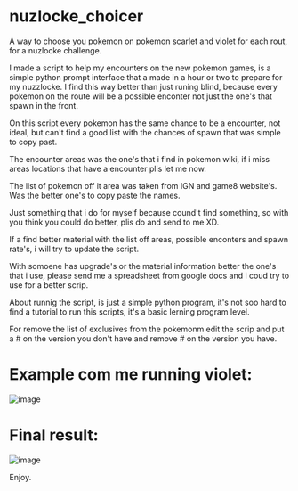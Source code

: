 # nuzlocke_choicer
A way to choose you pokemon on pokemon scarlet and violet for each rout, for a nuzlocke challenge.

I made a script to help my encounters on the new pokemon games, is a simple python prompt interface that a made in a hour or two to prepare for my nuzzlocke. I find this way better than just runing blind, because every pokemon on the route will be a possible enconter not just the one's that spawn in the front.

On this script every pokemon has the same chance to be a encounter, not ideal, but can't find a good list with the chances of spawn that was simple to copy past.

The encounter areas was the one's that i find in pokemon wiki, if i miss areas locations that have a encounter plis let me now.

The list of pokemon off it area was taken from IGN and game8 website's. Was the better one's to copy paste the names.

Just something that i do for myself because cound't find something, so with you think you could do better, plis do and send to me XD.

If a find better material with the list off areas, possible enconters and spawn rate's, i will try to update the script.

With somoene has upgrade's or the material information better the one's that i use, please send me a spreadsheet from google docs and i coud try to use for a better scrip.

About runnig the script, is just a simple python program, it's not soo hard to find a tutorial to run this scripts, it's a basic lerning program level.

For remove the list of exclusives from the pokemonm edit the scrip and put a # on the version you don't have and remove # on the version you have. 
# Example com me running violet:

![image](https://user-images.githubusercontent.com/22967917/204164122-cad4344d-f6cf-4be4-a5d8-bc7b91d89dbf.png)

# Final result:

![image](https://user-images.githubusercontent.com/22967917/204164149-66c6c1cf-0a6d-4b24-bb48-9a2227d6d487.png)

Enjoy.
